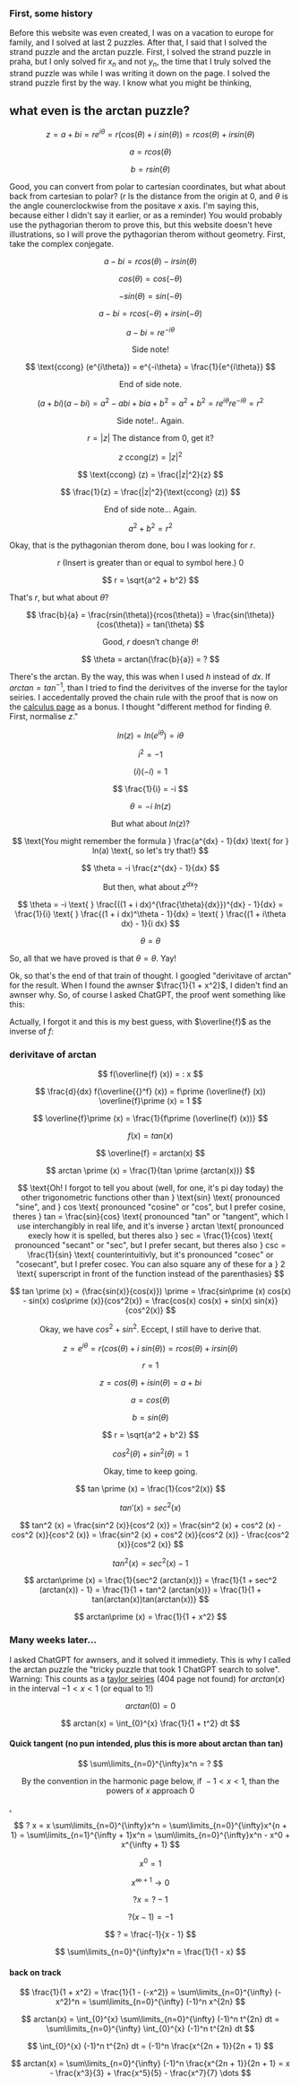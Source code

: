 ### First, some history

Before this website was even created, I was on a vacation to europe for family, and I solved at last $2$ puzzles. After that, I said that I solved the strand puzzle and the arctan puzzle. First, I solved the strand puzzle in praha, but I only solved fir $x_n$ and not $y_n$, the time that I truly solved the strand puzzle was while I was writing it down on the page. I solved the strand puzzle first by the way. I know what you might be thinking,

## what even is the arctan puzzle?

$$ z = a + bi = re^{i\theta} = r(cos(\theta) + i \text{ } sin(\theta)) = rcos(\theta) + irsin(\theta) $$

$$ a = rcos(\theta) $$

$$ b = rsin(\theta) $$

Good, you can convert from polar to cartesian coordinates, but what about back from cartesian to polar? ($r$ Is the distance from the origin at $0$, and $\theta$ is the angle counerclockwise from the positave $x$ axis. I'm saying this, because either I didn't say it earlier, or as a reminder) You would probably use the pythagorian therom to prove this, but this website doesn't heve illustrations, so I will prove the pythagorian therom without geometry. First, take the complex conjegate.

$$ a - bi = rcos(\theta) - irsin(\theta) $$

$$ cos(\theta) = cos(-\theta) $$

$$ -sin(\theta) = sin(-\theta) $$

$$ a - bi = rcos(-\theta) + irsin(-\theta) $$

$$ a - bi = re^{-i\theta} $$

$$ \text{Side note!} $$

$$ \text{ccong} (e^{i\theta}) = e^{-i\theta} = \frac{1}{e^{i\theta}} $$

$$ \text{End of side note.} $$

$$ (a + bi)(a - bi) = a^2 - abi + bia + b^2 = a^2 + b^2 = re^{i\theta} re^{-i\theta} = r^2 $$

$$ \text{Side note!.. Again.} $$

$$ r = |z| \text{ The distance from } 0 \text{, get it?} $$

$$ z \text{ ccong} (z) = |z|^2 $$

$$ \text{ccong} (z) = \frac{|z|^2}{z} $$

$$ \frac{1}{z} = \frac{|z|^2}{\text{ccong} (z)} $$

$$ \text{End of side note... Again.} $$

$$ a^2 + b^2 = r^2 $$

Okay, that is the pythagonian therom done, bou I was looking for $r$.

$$ r \text{ (Insert is greater than or equal to symbol here.) } 0 $$

$$ r = \sqrt{a^2 + b^2} $$

That's $r$, but what about $\theta$?

$$ \frac{b}{a} = \frac{rsin(\theta)}{rcos(\theta)} = \frac{sin(\theta)}{cos(\theta)} = tan(\theta) $$

$$ \text{Good, } r \text{ doesn't change } \theta! $$

$$ \theta = arctan(\frac{b}{a}) = ? $$

There's the arctan. By the way, this was when I used $h$ instead of $dx$. If $arctan = tan^{-1}$, than I tried to find the derivitves of the inverse for the taylor seiries. I accedentally proved the chain rule with the proof that is now on the [calculus page](https://silaspe.github.io/maths/derivatives.html) as a bonus. I thought "different method for finding $\theta$. First, normalise $z$."

$$ ln(z) = ln(e^{i\theta}) = i\theta $$

$$ i^2 = -1 $$

$$ (i) (-i) = 1 $$

$$ \frac{1}{i} = -i $$

$$ \theta = -i \text{ } ln(z) $$

$$ \text{But what about } ln(z) \text{?} $$

$$ \text{You might remember the formula } \frac{a^{dx} - 1}{dx} \text{ for } ln(a) \text{, so let's try that!} $$

$$ \theta = -i \frac{z^{dx} - 1}{dx} $$

$$ \text{But then, what about }z^{dx} \text{?} $$

$$ \theta = -i \text{ } \frac{((1 + i dx)^{\frac{\theta}{dx}})^{dx} - 1}{dx} = \frac{1}{i} \text{ } \frac{(1 + i dx)^\theta - 1}{dx} = \text{ } \frac{(1 + i\theta dx) - 1}{i dx} $$

$$ \theta = \theta $$

So, all that we have proved is that $\theta = \theta$. Yay!

Ok, so that's the end of that train of thought. I googled "derivitave of arctan" for the result. When I found the awnser $\frac{1}{1 + x^2}$, I diden't find an awnser why. So, of course I asked ChatGPT, the proof went something like this:

Actually, I forgot it and this is my best guess, with $\overline{f}$ as the inverse of $f$:

### derivitave of arctan

$$ f(\overline{f} (x)) = : x $$

$$ \frac{d}{dx} f(\overline{{}^f} (x)) = f\prime (\overline{f} (x)) \overline{f}\prime (x) = 1 $$

$$ \overline{f}\prime (x) = \frac{1}{f\prime (\overline{f} (x))} $$

$$ f(x) = tan(x) $$

$$ \overline{f} = arctan(x) $$

$$ arctan \prime (x) = \frac{1}{tan \prime (arctan(x))} $$

$$ \text{Oh! I forgot to tell you about (well, for one, it's pi day today) the other trigonometric functions other than } \text{sin} \text{ pronounced "sine", and } cos \text{ pronounced "cosine" or "cos", but I prefer cosine, theres } tan = \frac{sin}{cos} \text{ pronounced "tan" or "tangent", which I use interchangibly in real life, and it's inverse } arctan \text{ pronounced execly how it is spelled, but theres also } sec = \frac{1}{cos} \text{ pronounced "secant" or "sec", but I prefer secant, but theres also } csc = \frac{1}{sin} \text{ counterintuitivly, but it's pronounced "cosec" or "cosecant", but I prefer cosec. You can also square any of these for a } 2 \text{ superscript in front of the function instead of the parenthasies} $$

$$ tan \prime (x) = (\frac{sin(x)}{cos(x)}) \prime = \frac{sin\prime (x) cos(x) - sin(x) cos\prime (x)}{cos^2(x)} = \frac{cos(x) cos(x) + sin(x) sin(x)}{cos^2(x)} $$

$$ \text{Okay, we have } cos^2 + sin^2 \text{. Eccept, I still have to derive that.} $$

$$ z = e^{i\theta} = r(cos(\theta) + i \text{ } sin(\theta)) = rcos(\theta) + irsin(\theta) $$

$$ r = 1 $$

$$ z = cos(\theta) + isin(\theta) = a + bi $$

$$ a = cos(\theta) $$

$$ b = sin(\theta) $$

$$ r = \sqrt{a^2 + b^2} $$

$$ cos^2 (\theta) + sin^2 (\theta) = 1 $$

$$ \text{Okay, time to keep going.} $$

$$ tan \prime (x) = \frac{1}{cos^2(x)} $$

$$ tan \prime (x) = sec^2 (x) $$

$$ tan^2 (x) = \frac{sin^2 (x)}{cos^2 (x)} = \frac{sin^2 (x) + cos^2 (x) - cos^2 (x)}{cos^2 (x)} = \frac{sin^2 (x) + cos^2 (x)}{cos^2 (x)} - \frac{cos^2 (x)}{cos^2 (x)} $$

$$ tan^2 (x) = sec^2 (x) - 1 $$

$$ arctan\prime (x) = \frac{1}{sec^2 (arctan(x))} = \frac{1}{1 + sec^2 (arctan(x)) - 1} = \frac{1}{1 + tan^2 (arctan(x))} = \frac{1}{1 + tan(arctan(x))tan(arctan(x))} $$

$$ arctan\prime (x) = \frac{1}{1 + x^2} $$

### Many weeks later...

I asked ChatGPT for awnsers, and it solved it immediety. This is why I called the arctan puzzle the "tricky puzzle that took $1$ ChatGPT search to solve". Warning: This counts as a [taylor seiries](suibl.aisop/em.agtihtsh/) (404 page not found) for $arctan(x)$ in the interval $-1 < x < 1$ (or equal to $1$!)

$$ arctan(0) = 0 $$

$$ arctan(x) = \int_{0}^{x} \frac{1}{1 + t^2} dt $$

#### Quick tangent (no pun intended, plus this is more about arctan than tan)

$$ \sum\limits_{n=0}^{\infty}x^n = ? $$

$$ \text{By the convention in the harmonic page below, if } -1 < x < 1 \text{, than the powers of } x \text{ approach } 0 $$

[.](https://silaspe.github.io/maths/harmonic.html#frac1infty)

$$ ? x = x \sum\limits_{n=0}^{\infty}x^n = \sum\limits_{n=0}^{\infty}x^{n + 1} = \sum\limits_{n=1}^{\infty + 1}x^n = \sum\limits_{n=0}^{\infty}x^n - x^0 + x^{\infty + 1} $$

$$ x^0 = 1 $$

$$ x^{\infty + 1} \to 0 $$

$$ ? x = ? - 1 $$

$$ ? (x - 1) = -1 $$

$$ ? = \frac{-1}{x - 1} $$

$$ \sum\limits_{n=0}^{\infty}x^n = \frac{1}{1 - x} $$

#### back on track

$$ \frac{1}{1 + x^2} = \frac{1}{1 - (-x^2)} = \sum\limits_{n=0}^{\infty} (-x^2)^n = \sum\limits_{n=0}^{\infty} (-1)^n x^{2n} $$

$$ arctan(x) = \int_{0}^{x} \sum\limits_{n=0}^{\infty} (-1)^n t^{2n} dt = \sum\limits_{n=0}^{\infty} \int_{0}^{x} (-1)^n t^{2n} dt $$

$$ \int_{0}^{x} (-1)^n t^{2n} dt = (-1)^n \frac{x^{2n + 1}}{2n + 1} $$

$$ arctan(x) = \sum\limits_{n=0}^{\infty} (-1)^n \frac{x^{2n + 1}}{2n + 1} = x - \frac{x^3}{3} + \frac{x^5}{5} - \frac{x^7}{7} \dots $$
